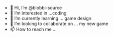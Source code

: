 - 👋 Hi, I’m @blobbi-source
- 👀 I’m interested in ...coding
- 🌱 I’m currently learning ... game design
- 💞️ I’m looking to collaborate on ... my new game
- 📫 How to reach me ...

<!---
blobbi-source/blobbi-source is a ✨ special ✨ repository because its `README.md` (this file) appears on your GitHub profile.
You can click the Preview link to take a look at your changes.
--->
